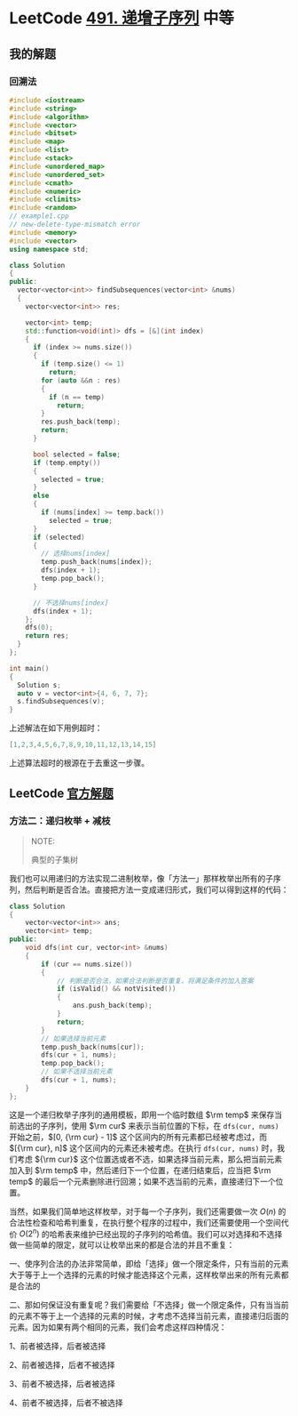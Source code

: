 # LeetCode [491. 递增子序列](https://leetcode-cn.com/problems/increasing-subsequences/) 中等



## 我的解题

### 回溯法

```c++
#include <iostream>
#include <string>
#include <algorithm>
#include <vector>
#include <bitset>
#include <map>
#include <list>
#include <stack>
#include <unordered_map>
#include <unordered_set>
#include <cmath>
#include <numeric>
#include <climits>
#include <random>
// example1.cpp
// new-delete-type-mismatch error
#include <memory>
#include <vector>
using namespace std;

class Solution
{
public:
  vector<vector<int>> findSubsequences(vector<int> &nums)
  {
    vector<vector<int>> res;

    vector<int> temp;
    std::function<void(int)> dfs = [&](int index)
    {
      if (index >= nums.size())
      {
        if (temp.size() <= 1)
          return;
        for (auto &&n : res)
        {
          if (n == temp)
            return;
        }
        res.push_back(temp);
        return;
      }

      bool selected = false;
      if (temp.empty())
      {
        selected = true;
      }
      else
      {
        if (nums[index] >= temp.back())
          selected = true;
      }
      if (selected)
      {
        // 选择nums[index]
        temp.push_back(nums[index]);
        dfs(index + 1);
        temp.pop_back();
      }

      // 不选择nums[index]
      dfs(index + 1);
    };
    dfs(0);
    return res;
  }
};

int main()
{
  Solution s;
  auto v = vector<int>{4, 6, 7, 7};
  s.findSubsequences(v);
}
```

上述解法在如下用例超时：

```c++
[1,2,3,4,5,6,7,8,9,10,11,12,13,14,15]
```

上述算法超时的根源在于去重这一步骤。

## LeetCode [官方解题](https://leetcode-cn.com/problems/increasing-subsequences/solution/di-zeng-zi-xu-lie-by-leetcode-solution/)

### 方法二：递归枚举 + 减枝

> NOTE: 
>
> 典型的子集树

我们也可以用递归的方法实现二进制枚举，像「方法一」那样枚举出所有的子序列，然后判断是否合法。直接把方法一变成递归形式，我们可以得到这样的代码：



```C++
class Solution
{
	vector<vector<int>> ans;
	vector<int> temp;
public:
	void dfs(int cur, vector<int> &nums)
	{
		if (cur == nums.size())
		{
			// 判断是否合法，如果合法判断是否重复，将满足条件的加入答案
			if (isValid() && notVisited())
			{
				ans.push_back(temp);
			}
			return;
		}
		// 如果选择当前元素
		temp.push_back(nums[cur]);
		dfs(cur + 1, nums);
		temp.pop_back();
		// 如果不选择当前元素
		dfs(cur + 1, nums);
	}
};
```

这是一个递归枚举子序列的通用模板，即用一个临时数组 $\rm temp$ 来保存当前选出的子序列，使用 $\rm cur$ 来表示当前位置的下标，在 `dfs(cur, nums)` 开始之前，$[0, {\rm cur} - 1]$ 这个区间内的所有元素都已经被考虑过，而 $[{\rm cur}, n]$ 这个区间内的元素还未被考虑。在执行 `dfs(cur, nums)` 时，我们考虑 ${\rm cur}$ 这个位置选或者不选，如果选择当前元素，那么把当前元素加入到 $\rm temp$ 中，然后递归下一个位置，在递归结束后，应当把 $\rm temp$ 的最后一个元素删除进行回溯；如果不选当前的元素，直接递归下一个位置。

当然，如果我们简单地这样枚举，对于每一个子序列，我们还需要做一次 $O(n)$ 的合法性检查和哈希判重复，在执行整个程序的过程中，我们还需要使用一个空间代价 $O(2^n)$ 的哈希表来维护已经出现的子序列的哈希值。我们可以对选择和不选择做一些简单的限定，就可以让枚举出来的都是合法的并且不重复：

一、使序列合法的办法非常简单，即给「选择」做一个限定条件，只有当前的元素大于等于上一个选择的元素的时候才能选择这个元素，这样枚举出来的所有元素都是合法的

二、那如何保证没有重复呢？我们需要给「不选择」做一个限定条件，只有当当前的元素不等于上一个选择的元素的时候，才考虑不选择当前元素，直接递归后面的元素。因为如果有两个相同的元素，我们会考虑这样四种情况：

1、前者被选择，后者被选择

2、前者被选择，后者不被选择

3、前者不被选择，后者被选择

4、前者不被选择，后者不被选择

